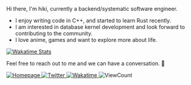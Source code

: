 Hi there, I'm hiki, currently a backend/systematic software engineer.

- I enjoy writing code in C++, and started to learn Rust recently.
- I am interested in database kernel development and look forward to contributing to the community.
- I love anime, games and want to explore more about life.

<!-- Wakatime Stats -->
<p align="left">
  <a href="https://wakatime.com/@Aneureka">
    <img src="https://github-readme-stats.vercel.app/api/wakatime?bg_color=00000000&layout=compact&hide_border=true&username=Aneureka&range=last_7_days" alt="Wakatime Stats" />
  </a>
</p>

<!-- Welcome -->
<p align="left">Feel free to reach out to me and we can have a conversation. 🎏</p>

<!-- Social Media -->
<p align="left">
  <a href="https://www.aneureka.cn" target="_blank">
    <img alt="Homepage" src="https://img.shields.io/badge/Homepage-%23FF69B4.svg?&style=flat&logo=font-awesome&logoColor=white"/>
  </a>
  <a href="https://twitter.com/Aneureka" target="_blank">
    <img alt="Twitter" src="https://img.shields.io/badge/Twitter-%231DA1F2.svg?&style=flat&logo=twitter&logoColor=white"/>
  </a>
  <a href="https://wakatime.com/@Aneureka" target="_blank">
    <img alt="Wakatime" src="https://wakatime.com/badge/user/ff842c73-7152-4b40-885a-c5a749eb5688.svg"/>
  </a>
  <img alt="ViewCount" src="https://komarev.com/ghpvc?username=Aneureka&color=ff69b4"/>
</p>
